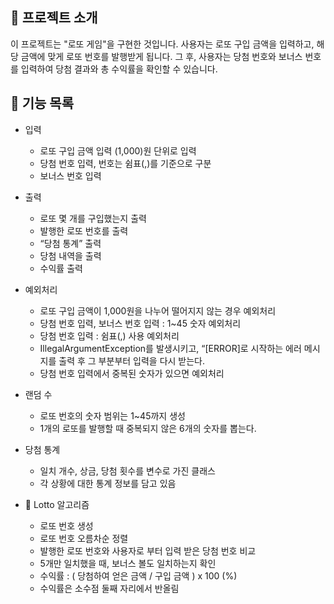 ## 🙌 프로젝트 소개

이 프로젝트는 "로또 게임"을 구현한 것입니다.
사용자는 로또 구입 금액을 입력하고, 해당 금액에 맞게 로또 번호를 발행받게 됩니다.
그 후, 사용자는 당첨 번호와 보너스 번호를 입력하여 당첨 결과와 총 수익률을 확인할 수 있습니다.

## 🎯 기능 목록

+ 입력
    + 로또 구입 금액 입력 (1,000)원 단위로 입력
    + 당첨 번호 입력, 번호는 쉼표(,)를 기준으로 구분
    + 보너스 번호 입력

+ 출력
    + 로또 몇 개를 구입했는지 출력
    + 발행한 로또 번호를 출력
    + “당첨 통계” 출력
    + 당첨 내역을 출력
    + 수익률 출력

+ 예외처리
    + 로또 구입 금액이 1,000원을 나누어 떨어지지 않는 경우 예외처리
    + 당첨 번호 입력, 보너스 번호 입력 : 1~45 숫자 예외처리
    + 당첨 번호 입력 : 쉼표(,) 사용 예외처리
    + IllegalArgumentException를 발생시키고, “[ERROR]로 시작하는 에러 메시지를 출력 후 그 부분부터 입력을 다시 받는다.
    + 당첨 번호 입력에서 중복된 숫자가 있으면 예외처리

+ 랜덤 수
    + 로또 번호의 숫자 범위는 1~45까지 생성
    + 1개의 로또를 발행할 때 중복되지 않은 6개의 숫자를 뽑는다.

+ 당첨 통계
    + 일치 개수, 상금, 당첨 횟수를 변수로 가진 클래스
    + 각 상황에 대한 통계 정보를 담고 있음

+ 🎱 Lotto 알고리즘
    + 로또 번호 생성
    + 로또 번호 오름차순 정렬
    + 발행한 로또 번호와 사용자로 부터 입력 받은 당첨 번호 비교
    + 5개만 일치했을 때, 보너스 볼도 일치하는지 확인
    + 수익률 : ( 당첨하여 얻은 금액 / 구입 금액 ) x 100 (%)
    + 수익률은 소수점 둘째 자리에서 반올림  

